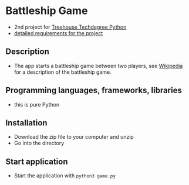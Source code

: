 # Battleship Game
- 2nd project for [Treehouse Techdegree Python](https://teamtreehouse.com/techdegree/python-web-development)
- [detailed requirements for the project](docs/assigment.md)

## Description
- The app starts a battleship game between two players, see
[Wikipedia](https://en.wikipedia.org/wiki/Battleship_(game)#Description) for a description of the battleship game.

## Programming languages, frameworks, libraries
- this is pure Python

## Installation
- Download the zip file to your computer and unzip
- Go into the directory

## Start application
- Start the application with `python3 game.py`
